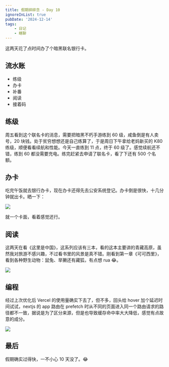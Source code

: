 ```yaml
---
title: 假期碎碎念 - Day 10
ignoreInList: true
pubDate: '2024-12-14'
tags:
    - 日记
    - 瞎聊
---
```


这两天花了点时间办了个暗黑联名银行卡。

## 流水账

-   练级
-   办卡
-   补番
-   阅读
-   接着码

## 练级

周五看到这个联名卡的消息，需要把暗黑不朽手游练到 60 级，咸鱼倒是有人卖号，20 块钱。处于贫穷想想还是自己练算了，于是周日下午拿给老妈新买的 K80 练级，顺便看看续航和性能。今天一直练到 11 点，终于 60 级了。感觉续航还不错，练到 60 都没需要充电。练完赶紧去申请了联名卡，看了下还有 500 个名额。

## 办卡

吃完午饭就去银行办卡，现在办卡还得先去公安系统登记。办卡倒是很快，十几分钟就出卡。晒一下：

![](https://stg.heyfe.org/images/blog-2024-12-14-diary-1734396826758.png)

就一个卡面，看着感觉还行。

## 阅读

这两天在看《这里是中国》，这系列应该有三本，看的这本主要讲的青藏高原，虽然我对旅游不感兴趣，不过看书里的风景是真不错。刚看到第一章《可可西里》，看到各种野生动物：鼠兔、旱獭还有藏狐，有点想 rua 😂。

![](https://stg.heyfe.org/images/blog-2024-12-14-diary-1734397134572.png)

## 编程

经过上次优化后 Vercel 的使用量确实下去了，但不多，回头给 hover 加个延迟时间试试，nextjs 的 app 路由在 prefetch 时从不同的页面进入同一个路由请求的路径都不一致，据说是为了区分来源，但是也导致缓存命中率大大降低，感觉有点故意的成分。

![](https://stg.heyfe.org/images/blog-2024-12-14-diary-1734397344194.png)

## 最后

假期确实过得快，一不小心 10 天没了。😂